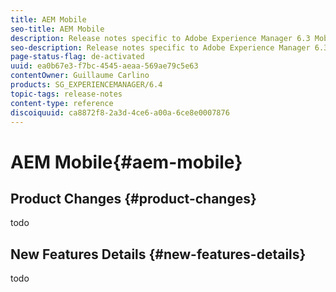 ```yaml
---
title: AEM Mobile
seo-title: AEM Mobile
description: Release notes specific to Adobe Experience Manager 6.3 Mobile.
seo-description: Release notes specific to Adobe Experience Manager 6.3 Mobile.
page-status-flag: de-activated
uuid: ea0b67e3-f7bc-4545-aeaa-569ae79c5e63
contentOwner: Guillaume Carlino
products: SG_EXPERIENCEMANAGER/6.4
topic-tags: release-notes
content-type: reference
discoiquuid: ca8872f8-2a3d-4ce6-a00a-6ce8e0007876
---
```


# AEM Mobile{#aem-mobile}

## Product Changes {#product-changes}

todo

## New Features Details {#new-features-details}

todo
